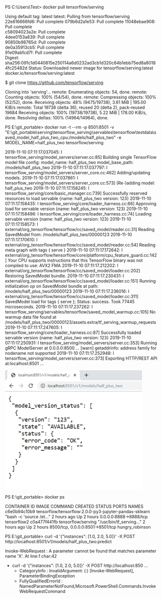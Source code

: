 PS C:\Users\Test> docker pull tensorflow/serving

Using default tag: latest
latest: Pulling from tensorflow/serving
22e816666fd6: Pull complete
079b6d2a1e53: Pull complete 
11048ebae908: Pull complete                                                                                                             
c58094023a2e: Pull complete                                                                                                             
4dee0153a839: Pull complete                                                                                                             
90850b98765d: Pull complete                                                                                                             
de0a35913cb5: Pull complete                                                                                                             
91e09abfcd7f: Pull complete                                                                                                             
Digest: sha256:091c1d0440815e250114a6d0232ad3cb1d320c64b1ebb75ed8a80184fc25482d
Status: Downloaded newer image for tensorflow/serving:latest
docker.io/tensorflow/serving:latest



$ git clone https://github.com/tensorflow/serving

Cloning into 'serving'...
remote: Enumerating objects: 54, done.
remote: Counting objects: 100% (54/54), done.
remote: Compressing objects: 100% (52/52), done.
Receiving objects:  48% (9475/19738), 3.61 MiB | 195.00 KiB/s
remote: Total 19738 (delta 36), reused 20 (delta 2), pack-reused 19684
Receiving objects: 100% (19738/19738), 5.22 MiB | 178.00 KiB/s, done.
Resolving deltas: 100% (14964/14964), done.



PS E:\git_portable> docker run -t --rm -p 8501:8501 -v "E:\git_portable\serving\tensorflow_serving\servables\tensorflow\testdata\saved_model_half_plus_two_cpu:/models/half_plus_two" -e MODEL_NAME=half_plus_two tensorflow/serving

2019-11-10 07:11:17.037045: I tensorflow_serving/model_servers/server.cc:85] Building single TensorFlow model file config:  model_name: half_plus_two model_base_path: /models/half_plus_two
2019-11-10 07:11:17.037797: I tensorflow_serving/model_servers/server_core.cc:462] Adding/updating models.
2019-11-10 07:11:17.037861: I tensorflow_serving/model_servers/server_core.cc:573]  (Re-)adding model: half_plus_two
2019-11-10 07:11:17.158245: I tensorflow_serving/core/basic_manager.cc:739] Successfully reserved resources to load servable {name: half_plus_two version: 123}
2019-11-10 07:11:17.158435: I tensorflow_serving/core/loader_harness.cc:66] Approving load for servable version {name: half_plus_two version: 123}
2019-11-10 07:11:17.158496: I tensorflow_serving/core/loader_harness.cc:74] Loading servable version {name: half_plus_two version: 123}
2019-11-10 07:11:17.158573: I external/org_tensorflow/tensorflow/cc/saved_model/reader.cc:31] Reading SavedModel from: /models/half_plus_two/00000123
2019-11-10 07:11:17.170610: I external/org_tensorflow/tensorflow/cc/saved_model/reader.cc:54] Reading meta graph with tags { serve }
2019-11-10 07:11:17.172642: I external/org_tensorflow/tensorflow/core/platform/cpu_feature_guard.cc:142] Your CPU supports instructions that this TensorFlow binary was not compiled to use: AVX2 FMA
2019-11-10 07:11:17.212202: I external/org_tensorflow/tensorflow/cc/saved_model/loader.cc:202] Restoring SavedModel bundle.
2019-11-10 07:11:17.230431: I external/org_tensorflow/tensorflow/cc/saved_model/loader.cc:151] Running initialization op on SavedModel bundle at path: /models/half_plus_two/00000123
2019-11-10 07:11:17.236016: I external/org_tensorflow/tensorflow/cc/saved_model/loader.cc:311] SavedModel load for tags { serve }; Status: success. Took 77445 microseconds.
2019-11-10 07:11:17.237262: I tensorflow_serving/servables/tensorflow/saved_model_warmup.cc:105] No warmup data file found at /models/half_plus_two/00000123/assets.extra/tf_serving_warmup_requests
2019-11-10 07:11:17.247605: I tensorflow_serving/core/loader_harness.cc:87] Successfully loaded servable version {name: half_plus_two version: 123}
2019-11-10 07:11:17.250931: I tensorflow_serving/model_servers/server.cc:353] Running gRPC ModelServer at 0.0.0.0:8500 ...
[warn] getaddrinfo: address family for nodename not supported
2019-11-10 07:11:17.252948: I tensorflow_serving/model_servers/server.cc:373] Exporting HTTP/REST API at:localhost:8501 ...


![Curl](../assets/curl.png "Curl call")


PS E:\git_portable> docker ps

CONTAINER ID        IMAGE                                                    COMMAND                  CREATED             STATUS              PORTS                              NAMES
c6e0b94c10b9        tensorflow/tensorflow:2.0.0-py3-jupyter-pandas-sklearn   "bash -c 'source /et…"   2 hours ago         Up 2 hours          0.0.0.0:8888->8888/tcp             tensorflow2
c0a477f441fb        tensorflow/serving                                       "/usr/bin/tf_serving…"   2 hours ago         Up 2 hours          8500/tcp, 0.0.0.0:8501->8501/tcp   hungry_robinson


PS E:\git_portable> curl -d '{"instances": [1.0, 2.0, 5.0]}' -X POST http://localhost:8501/v1/models/half_plus_two:predict

Invoke-WebRequest : A parameter cannot be found that matches parameter name 'X'.
At line:1 char:42
+ curl -d '{"instances": [1.0, 2.0, 5.0]}' -X POST http://localhost:850 ...
    + CategoryInfo          : InvalidArgument: (:) [Invoke-WebRequest], ParameterBindingException
    + FullyQualifiedErrorId : NamedParameterNotFound,Microsoft.PowerShell.Commands.InvokeWebRequestCommand

